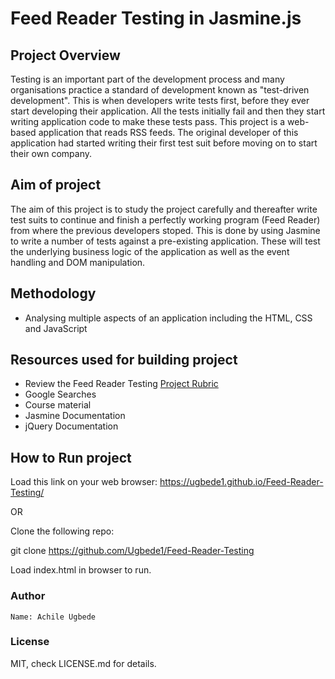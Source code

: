 # Feed Reader Testing in Jasmine.js

## Project Overview
Testing is an important part of the development process and many organisations practice a standard of development known as "test-driven development". This is when developers write tests first, before they ever start developing their application. All the tests initially fail and then they start writing application code to make these tests pass.
This project is a web-based application that reads RSS feeds. The original developer of this application had started writing their first test suit before moving on to start their own company.

## Aim of project
The aim of this project is to study the project carefully and thereafter write test suits to continue and finish a perfectly working program (Feed Reader) from where the previous developers stoped.
This is done by using Jasmine to write a number of tests against a pre-existing application. These will test the underlying business logic of the application as well as the event handling and DOM manipulation.

## Methodology
* Analysing multiple aspects of an application including the HTML, CSS and JavaScript

## Resources used for building project

* Review the Feed Reader Testing [Project Rubric](https://review.udacity.com/#!/projects/3442558598/rubric)
* Google Searches 
* Course material
* Jasmine Documentation
* jQuery Documentation

## How to Run project
Load this link on your web browser: https://ugbede1.github.io/Feed-Reader-Testing/

OR

Clone the following repo:

git clone https://github.com/Ugbede1/Feed-Reader-Testing

Load index.html in browser to run.

### Author
    Name: Achile Ugbede

### License
MIT, check LICENSE.md for details.
